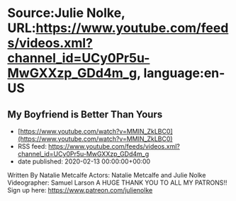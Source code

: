 # Source:Julie Nolke, URL:https://www.youtube.com/feeds/videos.xml?channel_id=UCy0Pr5u-MwGXXzp_GDd4m_g, language:en-US

## My Boyfriend is Better Than Yours
 - [https://www.youtube.com/watch?v=MMIN_ZkLBC0](https://www.youtube.com/watch?v=MMIN_ZkLBC0)
 - RSS feed: https://www.youtube.com/feeds/videos.xml?channel_id=UCy0Pr5u-MwGXXzp_GDd4m_g
 - date published: 2020-02-13 00:00:00+00:00

Written By Natalie Metcalfe
Actors: Natalie Metcalfe and Julie Nolke
Videographer: Samuel Larson
A HUGE THANK YOU TO ALL MY PATRONS!! Sign up here: https://www.patreon.com/julienolke

